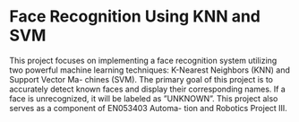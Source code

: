 # Face Recognition Using KNN and SVM

This project focuses on implementing a face recognition system utilizing two powerful machine learning techniques: K-Nearest Neighbors (KNN) and Support Vector Ma- chines (SVM). The primary goal of this project is to accurately detect known faces and display their corresponding names. If a face is unrecognized, it will be labeled as ”UNKNOWN”. This project also serves as a component of EN053403 Automa- tion and Robotics Project III.
